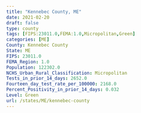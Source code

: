 ```yaml
---
title: "Kennebec County, ME"
date: 2021-02-20
draft: false
type: county
tags: [FIPS:23011.0,FEMA:1.0,Micropolitan,Green]
categories: [ME]
County: Kennebec County
State: ME
FIPS: 23011.0
FEMA_Region: 1.0
Population: 122302.0
NCHS_Urban_Rural_Classification: Micropolitan
Tests_in_prior_14_days: 2652.0
Fourteen_day_test_rate_per_100000: 2168.0
Percent_Positivity_in_prior_14_days: 0.032
Level: Green
url: /states/ME/kennebec-county
---
```



